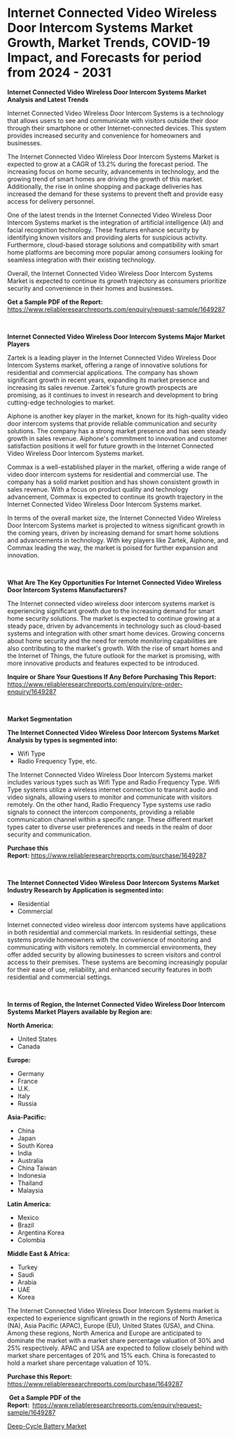 <p><h1>Internet Connected Video Wireless Door Intercom Systems Market Growth, Market Trends, COVID-19 Impact, and Forecasts for period from 2024 - 2031</h1></p><p><strong>Internet Connected Video Wireless Door Intercom Systems Market Analysis and Latest Trends</strong></p>
<p><p>Internet Connected Video Wireless Door Intercom Systems is a technology that allows users to see and communicate with visitors outside their door through their smartphone or other Internet-connected devices. This system provides increased security and convenience for homeowners and businesses.</p><p>The Internet Connected Video Wireless Door Intercom Systems Market is expected to grow at a CAGR of 13.2% during the forecast period. The increasing focus on home security, advancements in technology, and the growing trend of smart homes are driving the growth of this market. Additionally, the rise in online shopping and package deliveries has increased the demand for these systems to prevent theft and provide easy access for delivery personnel.</p><p>One of the latest trends in the Internet Connected Video Wireless Door Intercom Systems market is the integration of artificial intelligence (AI) and facial recognition technology. These features enhance security by identifying known visitors and providing alerts for suspicious activity. Furthermore, cloud-based storage solutions and compatibility with smart home platforms are becoming more popular among consumers looking for seamless integration with their existing technology.</p><p>Overall, the Internet Connected Video Wireless Door Intercom Systems Market is expected to continue its growth trajectory as consumers prioritize security and convenience in their homes and businesses.</p></p>
<p><strong>Get a Sample PDF of the Report:&nbsp;</strong> <a href="https://www.reliableresearchreports.com/enquiry/request-sample/1649287">https://www.reliableresearchreports.com/enquiry/request-sample/1649287</a></p>
<p>&nbsp;</p>
<p><strong>Internet Connected Video Wireless Door Intercom Systems Major Market Players</strong></p>
<p><p>Zartek is a leading player in the Internet Connected Video Wireless Door Intercom Systems market, offering a range of innovative solutions for residential and commercial applications. The company has shown significant growth in recent years, expanding its market presence and increasing its sales revenue. Zartek's future growth prospects are promising, as it continues to invest in research and development to bring cutting-edge technologies to market.</p><p>Aiphone is another key player in the market, known for its high-quality video door intercom systems that provide reliable communication and security solutions. The company has a strong market presence and has seen steady growth in sales revenue. Aiphone's commitment to innovation and customer satisfaction positions it well for future growth in the Internet Connected Video Wireless Door Intercom Systems market.</p><p>Commax is a well-established player in the market, offering a wide range of video door intercom systems for residential and commercial use. The company has a solid market position and has shown consistent growth in sales revenue. With a focus on product quality and technology advancement, Commax is expected to continue its growth trajectory in the Internet Connected Video Wireless Door Intercom Systems market.</p><p>In terms of the overall market size, the Internet Connected Video Wireless Door Intercom Systems market is projected to witness significant growth in the coming years, driven by increasing demand for smart home solutions and advancements in technology. With key players like Zartek, Aiphone, and Commax leading the way, the market is poised for further expansion and innovation.</p></p>
<p>&nbsp;</p>
<p><strong>What Are The Key Opportunities For Internet Connected Video Wireless Door Intercom Systems Manufacturers?</strong></p>
<p><p>The Internet connected video wireless door intercom systems market is experiencing significant growth due to the increasing demand for smart home security solutions. The market is expected to continue growing at a steady pace, driven by advancements in technology such as cloud-based systems and integration with other smart home devices. Growing concerns about home security and the need for remote monitoring capabilities are also contributing to the market's growth. With the rise of smart homes and the Internet of Things, the future outlook for the market is promising, with more innovative products and features expected to be introduced.</p></p>
<p><strong>Inquire or Share Your Questions If Any Before Purchasing This Report:</strong> <a href="https://www.reliableresearchreports.com/enquiry/pre-order-enquiry/1649287">https://www.reliableresearchreports.com/enquiry/pre-order-enquiry/1649287</a></p>
<p>&nbsp;</p>
<p><strong>Market Segmentation</strong></p>
<p><strong>The Internet Connected Video Wireless Door Intercom Systems Market Analysis by types is segmented into:</strong></p>
<p><ul><li>Wifi Type</li><li>Radio Frequency Type, etc.</li></ul></p>
<p><p>The Internet Connected Video Wireless Door Intercom Systems market includes various types such as Wifi Type and Radio Frequency Type. Wifi Type systems utilize a wireless internet connection to transmit audio and video signals, allowing users to monitor and communicate with visitors remotely. On the other hand, Radio Frequency Type systems use radio signals to connect the intercom components, providing a reliable communication channel within a specific range. These different market types cater to diverse user preferences and needs in the realm of door security and communication.</p></p>
<p><strong>Purchase this Report:&nbsp;</strong><a href="https://www.reliableresearchreports.com/purchase/1649287">https://www.reliableresearchreports.com/purchase/1649287</a></p>
<p>&nbsp;</p>
<p><strong>The Internet Connected Video Wireless Door Intercom Systems Market Industry Research by Application is segmented into:</strong></p>
<p><ul><li>Residential</li><li>Commercial</li></ul></p>
<p><p>Internet connected video wireless door intercom systems have applications in both residential and commercial markets. In residential settings, these systems provide homeowners with the convenience of monitoring and communicating with visitors remotely. In commercial environments, they offer added security by allowing businesses to screen visitors and control access to their premises. These systems are becoming increasingly popular for their ease of use, reliability, and enhanced security features in both residential and commercial settings.</p></p>
<p>&nbsp;</p>
<p><strong>In terms of Region, the Internet Connected Video Wireless Door Intercom Systems Market Players available by Region are:</strong></p>
<p>
    <p> <strong> North America: </strong>
        <ul>
            <li>United States</li>
            <li>Canada</li>
        </ul>
        </p> 
    <p> <strong> Europe: </strong>
        <ul>
            <li>Germany</li>
            <li>France</li>
            <li>U.K.</li>
            <li>Italy</li>
            <li>Russia</li>
        </ul>
        </p> 
    <p> <strong> Asia-Pacific: </strong>
        <ul>
            <li>China</li>
            <li>Japan</li>
            <li>South Korea</li>
            <li>India</li>
            <li>Australia</li>
            <li>China Taiwan</li>
            <li>Indonesia</li>
            <li>Thailand</li>
            <li>Malaysia</li>
        </ul>
        </p> 
    <p> <strong> Latin America: </strong>
        <ul>
            <li>Mexico</li>
            <li>Brazil</li>
            <li>Argentina Korea</li>
            <li>Colombia</li>
        </ul>
        </p> 
    <p> <strong> Middle East & Africa: </strong>
        <ul>
            <li>Turkey</li>
            <li>Saudi</li>
            <li>Arabia</li>
            <li>UAE</li>
            <li>Korea</li>
        </ul>
    </p>
    </p>
<p><p>The Internet Connected Video Wireless Door Intercom Systems market is expected to experience significant growth in the regions of North America (NA), Asia Pacific (APAC), Europe (EU), United States (USA), and China. Among these regions, North America and Europe are anticipated to dominate the market with a market share percentage valuation of 30% and 25% respectively. APAC and USA are expected to follow closely behind with market share percentages of 20% and 15% each. China is forecasted to hold a market share percentage valuation of 10%.</p></p>
<p><strong>Purchase this Report: </strong><a href="https://www.reliableresearchreports.com/purchase/1649287">https://www.reliableresearchreports.com/purchase/1649287</a></p>
<p>&nbsp;<strong>Get a Sample PDF of the Report:&nbsp;&nbsp;</strong><a href="https://www.reliableresearchreports.com/enquiry/request-sample/1649287">https://www.reliableresearchreports.com/enquiry/request-sample/1649287</a></p>
<p><strong></strong></p>
<p><p><a href="https://github.com/vimar16th/Market-Research-Report-List-3/blob/main/deep-cycle-battery-market.md">Deep-Cycle Battery Market</a></p></p>